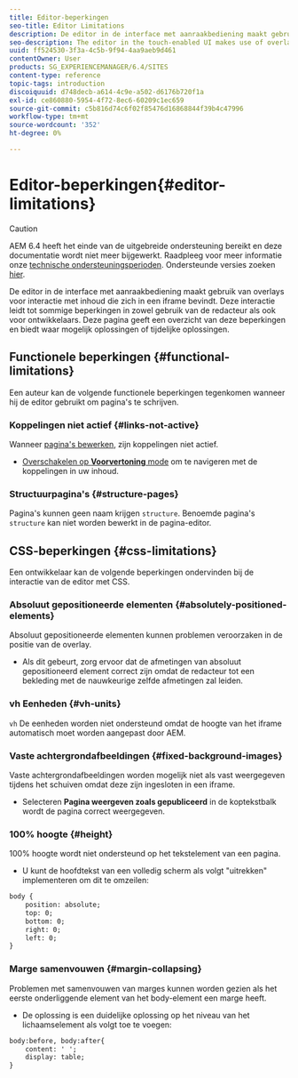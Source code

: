 ```yaml
---
title: Editor-beperkingen
seo-title: Editor Limitations
description: De editor in de interface met aanraakbediening maakt gebruik van overlays voor interactie met inhoud die zich in een iframe bevindt. Deze interactie leidt tot sommige beperkingen in zowel gebruik van de redacteur als ook voor ontwikkelaars.
seo-description: The editor in the touch-enabled UI makes use of overlays to interact with content confined in an iframe. This interaction creates some limitations in both usage of the editor and also for developers.
uuid: ff524530-3f3a-4c5b-9f94-4aa9aeb9d461
contentOwner: User
products: SG_EXPERIENCEMANAGER/6.4/SITES
content-type: reference
topic-tags: introduction
discoiquuid: d748decb-a614-4c9e-a502-d6176b720f1a
exl-id: ce860880-5954-4f72-8ec6-60209c1ec659
source-git-commit: c5b816d74c6f02f85476d16868844f39b4c47996
workflow-type: tm+mt
source-wordcount: '352'
ht-degree: 0%

---
```


# Editor-beperkingen{#editor-limitations}

>[!CAUTION]
>
>AEM 6.4 heeft het einde van de uitgebreide ondersteuning bereikt en deze documentatie wordt niet meer bijgewerkt. Raadpleeg voor meer informatie onze [technische ondersteuningsperioden](https://helpx.adobe.com/support/programs/eol-matrix.html). Ondersteunde versies zoeken [hier](https://experienceleague.adobe.com/docs/).

De editor in de interface met aanraakbediening maakt gebruik van overlays voor interactie met inhoud die zich in een iframe bevindt. Deze interactie leidt tot sommige beperkingen in zowel gebruik van de redacteur als ook voor ontwikkelaars. Deze pagina geeft een overzicht van deze beperkingen en biedt waar mogelijk oplossingen of tijdelijke oplossingen.

## Functionele beperkingen {#functional-limitations}

Een auteur kan de volgende functionele beperkingen tegenkomen wanneer hij de editor gebruikt om pagina&#39;s te schrijven.

### Koppelingen niet actief {#links-not-active}

Wanneer [pagina&#39;s bewerken](/help/sites-authoring/editing-content.md), zijn koppelingen niet actief.

* [Overschakelen op **Voorvertoning** mode](/help/sites-authoring/editing-content.md#preview-mode) om te navigeren met de koppelingen in uw inhoud.

### Structuurpagina&#39;s {#structure-pages}

Pagina&#39;s kunnen geen naam krijgen `structure`. Benoemde pagina&#39;s `structure` kan niet worden bewerkt in de pagina-editor.

## CSS-beperkingen {#css-limitations}

Een ontwikkelaar kan de volgende beperkingen ondervinden bij de interactie van de editor met CSS.

### Absoluut gepositioneerde elementen {#absolutely-positioned-elements}

Absoluut gepositioneerde elementen kunnen problemen veroorzaken in de positie van de overlay.

* Als dit gebeurt, zorg ervoor dat de afmetingen van absoluut gepositioneerd element correct zijn omdat de redacteur tot een bekleding met de nauwkeurige zelfde afmetingen zal leiden.

### vh Eenheden {#vh-units}

`vh` De eenheden worden niet ondersteund omdat de hoogte van het iframe automatisch moet worden aangepast door AEM.

### Vaste achtergrondafbeeldingen {#fixed-background-images}

Vaste achtergrondafbeeldingen worden mogelijk niet als vast weergegeven tijdens het schuiven omdat deze zijn ingesloten in een iframe.

* Selecteren **Pagina weergeven zoals gepubliceerd** in de koptekstbalk wordt de pagina correct weergegeven.

### 100% hoogte {#height}

100% hoogte wordt niet ondersteund op het tekstelement van een pagina.

* U kunt de hoofdtekst van een volledig scherm als volgt &quot;uitrekken&quot; implementeren om dit te omzeilen:

```xml
body {
    position: absolute;
    top: 0;
    bottom: 0;
    right: 0;
    left: 0;
}
```

### Marge samenvouwen {#margin-collapsing}

Problemen met samenvouwen van marges kunnen worden gezien als het eerste onderliggende element van het body-element een marge heeft.

* De oplossing is een duidelijke oplossing op het niveau van het lichaamselement als volgt toe te voegen:

```xml
body:before, body:after{
    content: ' ';
    display: table;
}
```
